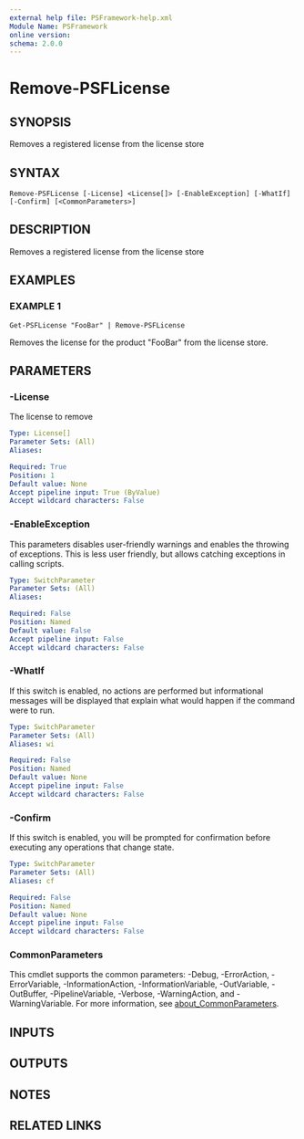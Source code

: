 ```yaml
---
external help file: PSFramework-help.xml
Module Name: PSFramework
online version:
schema: 2.0.0
---
```


# Remove-PSFLicense

## SYNOPSIS
Removes a registered license from the license store

## SYNTAX

```
Remove-PSFLicense [-License] <License[]> [-EnableException] [-WhatIf] [-Confirm] [<CommonParameters>]
```

## DESCRIPTION
Removes a registered license from the license store

## EXAMPLES

### EXAMPLE 1
```
Get-PSFLicense "FooBar" | Remove-PSFLicense
```

Removes the license for the product "FooBar" from the license store.

## PARAMETERS

### -License
The license to remove

```yaml
Type: License[]
Parameter Sets: (All)
Aliases:

Required: True
Position: 1
Default value: None
Accept pipeline input: True (ByValue)
Accept wildcard characters: False
```

### -EnableException
This parameters disables user-friendly warnings and enables the throwing of exceptions.
This is less user friendly, but allows catching exceptions in calling scripts.

```yaml
Type: SwitchParameter
Parameter Sets: (All)
Aliases:

Required: False
Position: Named
Default value: False
Accept pipeline input: False
Accept wildcard characters: False
```

### -WhatIf
If this switch is enabled, no actions are performed but informational messages will be displayed that explain what would happen if the command were to run.

```yaml
Type: SwitchParameter
Parameter Sets: (All)
Aliases: wi

Required: False
Position: Named
Default value: None
Accept pipeline input: False
Accept wildcard characters: False
```

### -Confirm
If this switch is enabled, you will be prompted for confirmation before executing any operations that change state.

```yaml
Type: SwitchParameter
Parameter Sets: (All)
Aliases: cf

Required: False
Position: Named
Default value: None
Accept pipeline input: False
Accept wildcard characters: False
```

### CommonParameters
This cmdlet supports the common parameters: -Debug, -ErrorAction, -ErrorVariable, -InformationAction, -InformationVariable, -OutVariable, -OutBuffer, -PipelineVariable, -Verbose, -WarningAction, and -WarningVariable. For more information, see [about_CommonParameters](http://go.microsoft.com/fwlink/?LinkID=113216).

## INPUTS

## OUTPUTS

## NOTES

## RELATED LINKS
